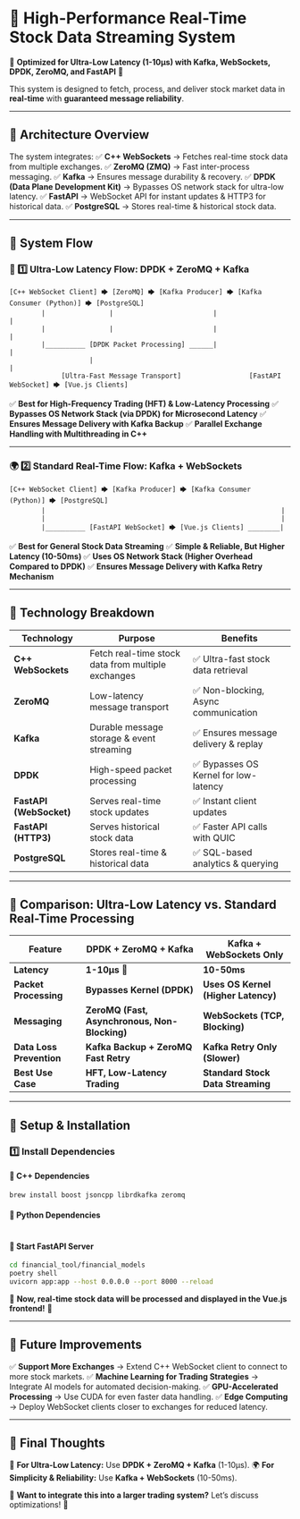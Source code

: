 # **📌 High-Performance Real-Time Stock Data Streaming System**
🚀 **Optimized for Ultra-Low Latency (1-10µs) with Kafka, WebSockets, DPDK, ZeroMQ, and FastAPI** 🚀

This system is designed to fetch, process, and deliver stock market data in **real-time** with **guaranteed message reliability**.

---

## **📌 Architecture Overview**
The system integrates:
✅ **C++ WebSockets** → Fetches real-time stock data from multiple exchanges.
✅ **ZeroMQ (ZMQ)** → Fast inter-process messaging.
✅ **Kafka** → Ensures message durability & recovery.
✅ **DPDK (Data Plane Development Kit)** → Bypasses OS network stack for ultra-low latency.
✅ **FastAPI** → WebSocket API for instant updates & HTTP3 for historical data.
✅ **PostgreSQL** → Stores real-time & historical stock data.

---

## **📌 System Flow**
### **🚀 1️⃣ Ultra-Low Latency Flow: DPDK + ZeroMQ + Kafka**
```
[C++ WebSocket Client] 🡆 [ZeroMQ] 🡆 [Kafka Producer] 🡆 [Kafka Consumer (Python)] 🡆 [PostgreSQL]
        |                |                         |                      |
        |                |                         |                      |
        |__________ [DPDK Packet Processing] ______|                      |
                    |                                                  |
             [Ultra-Fast Message Transport]                 [FastAPI WebSocket] 🡆 [Vue.js Clients]
```
✅ **Best for High-Frequency Trading (HFT) & Low-Latency Processing**
✅ **Bypasses OS Network Stack (via DPDK) for Microsecond Latency**
✅ **Ensures Message Delivery with Kafka Backup**
✅ **Parallel Exchange Handling with Multithreading in C++**

---

### **🌍 2️⃣ Standard Real-Time Flow: Kafka + WebSockets**
```
[C++ WebSocket Client] 🡆 [Kafka Producer] 🡆 [Kafka Consumer (Python)] 🡆 [PostgreSQL]
        |                                                           |
        |                                                           |
        |__________ [FastAPI WebSocket] 🡆 [Vue.js Clients] ________|
```
✅ **Best for General Stock Data Streaming**
✅ **Simple & Reliable, But Higher Latency (10-50ms)**
✅ **Uses OS Network Stack (Higher Overhead Compared to DPDK)**
✅ **Ensures Message Delivery with Kafka Retry Mechanism**

---

## **📌 Technology Breakdown**
| **Technology**  | **Purpose** | **Benefits** |
|----------------|------------|-------------|
| **C++ WebSockets** | Fetch real-time stock data from multiple exchanges | ✅ Ultra-fast stock data retrieval |
| **ZeroMQ** | Low-latency message transport | ✅ Non-blocking, Async communication |
| **Kafka** | Durable message storage & event streaming | ✅ Ensures message delivery & replay |
| **DPDK** | High-speed packet processing | ✅ Bypasses OS Kernel for low-latency |
| **FastAPI (WebSocket)** | Serves real-time stock updates | ✅ Instant client updates |
| **FastAPI (HTTP3)** | Serves historical stock data | ✅ Faster API calls with QUIC |
| **PostgreSQL** | Stores real-time & historical data | ✅ SQL-based analytics & querying |

---

## **📌 Comparison: Ultra-Low Latency vs. Standard Real-Time Processing**
| Feature                    | DPDK + ZeroMQ + Kafka | Kafka + WebSockets Only |
|----------------------------|----------------------|-------------------|
| **Latency**                 | **1-10µs** 🚀 | **10-50ms** |
| **Packet Processing**       | **Bypasses Kernel (DPDK)** | **Uses OS Kernel (Higher Latency)** |
| **Messaging**              | **ZeroMQ (Fast, Asynchronous, Non-Blocking)** | **WebSockets (TCP, Blocking)** |
| **Data Loss Prevention**    | **Kafka Backup + ZeroMQ Fast Retry** | **Kafka Retry Only (Slower)** |
| **Best Use Case**          | **HFT, Low-Latency Trading** | **Standard Stock Data Streaming** |

---

## **📌 Setup & Installation**
### **1️⃣ Install Dependencies**
#### **📍 C++ Dependencies**
```bash
brew install boost jsoncpp librdkafka zeromq
```
#### **📍 Python Dependencies**
```bash
```


#### **📍 Start FastAPI Server**
```bash
cd financial_tool/financial_models
poetry shell
uvicorn app:app --host 0.0.0.0 --port 8000 --reload
```



🚀 **Now, real-time stock data will be processed and displayed in the Vue.js frontend!** 🚀

---

## **📌 Future Improvements**
✅ **Support More Exchanges** → Extend C++ WebSocket client to connect to more stock markets.
✅ **Machine Learning for Trading Strategies** → Integrate AI models for automated decision-making.
✅ **GPU-Accelerated Processing** → Use CUDA for even faster data handling.
✅ **Edge Computing** → Deploy WebSocket clients closer to exchanges for reduced latency.

---

## **📌 Final Thoughts**
🚀 **For Ultra-Low Latency:** Use **DPDK + ZeroMQ + Kafka** (1-10µs).
🌍 **For Simplicity & Reliability:** Use **Kafka + WebSockets** (10-50ms).

📢 **Want to integrate this into a larger trading system?** Let’s discuss optimizations! 🚀
